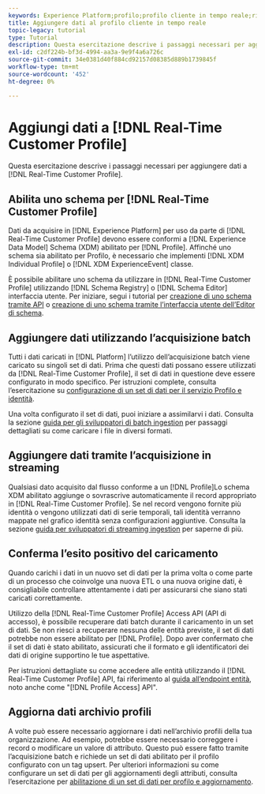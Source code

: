 ```yaml
---
keywords: Experience Platform;profilo;profilo cliente in tempo reale;risoluzione dei problemi;API;abilita profilo;abilita profilo
title: Aggiungere dati al profilo cliente in tempo reale
topic-legacy: tutorial
type: Tutorial
description: Questa esercitazione descrive i passaggi necessari per aggiungere dati al profilo cliente in tempo reale.
exl-id: c2df224b-bf3d-4994-aa3a-9e9f4a6a726c
source-git-commit: 34e0381d40f884cd92157d08385d889b1739845f
workflow-type: tm+mt
source-wordcount: '452'
ht-degree: 0%

---
```



# Aggiungi dati a [!DNL Real-Time Customer Profile]

Questa esercitazione descrive i passaggi necessari per aggiungere dati a [!DNL Real-Time Customer Profile].

## Abilita uno schema per [!DNL Real-Time Customer Profile]

Dati da acquisire in [!DNL Experience Platform] per uso da parte di [!DNL Real-Time Customer Profile] devono essere conformi a [!DNL Experience Data Model] Schema (XDM) abilitato per [!DNL Profile]. Affinché uno schema sia abilitato per Profilo, è necessario che implementi [!DNL XDM Individual Profile] o [!DNL XDM ExperienceEvent] classe.

È possibile abilitare uno schema da utilizzare in [!DNL Real-Time Customer Profile] utilizzando [!DNL Schema Registry] o [!DNL Schema Editor] interfaccia utente. Per iniziare, segui i tutorial per [creazione di uno schema tramite API](../../xdm/tutorials/create-schema-api.md) o [creazione di uno schema tramite l’interfaccia utente dell’Editor di schema](../../xdm/tutorials/create-schema-ui.md).

## Aggiungere dati utilizzando l’acquisizione batch

Tutti i dati caricati in [!DNL Platform] l’utilizzo dell’acquisizione batch viene caricato su singoli set di dati. Prima che questi dati possano essere utilizzati da [!DNL Real-Time Customer Profile], il set di dati in questione deve essere configurato in modo specifico. Per istruzioni complete, consulta l’esercitazione su [configurazione di un set di dati per il servizio Profilo e identità](dataset-configuration.md).

Una volta configurato il set di dati, puoi iniziare a assimilarvi i dati. Consulta la sezione [guida per gli sviluppatori di batch ingestion](../../ingestion/batch-ingestion/api-overview.md) per passaggi dettagliati su come caricare i file in diversi formati.

## Aggiungere dati tramite l’acquisizione in streaming

Qualsiasi dato acquisito dal flusso conforme a un [!DNL Profile]Lo schema XDM abilitato aggiunge o sovrascrive automaticamente il record appropriato in [!DNL Real-Time Customer Profile]. Se nel record vengono fornite più identità o vengono utilizzati dati di serie temporali, tali identità verranno mappate nel grafico identità senza configurazioni aggiuntive. Consulta la sezione [guida per sviluppatori di streaming ingestion](../../ingestion/tutorials/streaming-record-data.md) per saperne di più.

## Conferma l’esito positivo del caricamento

Quando carichi i dati in un nuovo set di dati per la prima volta o come parte di un processo che coinvolge una nuova ETL o una nuova origine dati, è consigliabile controllare attentamente i dati per assicurarsi che siano stati caricati correttamente.

Utilizzo della [!DNL Real-Time Customer Profile] Access API (API di accesso), è possibile recuperare dati batch durante il caricamento in un set di dati. Se non riesci a recuperare nessuna delle entità previste, il set di dati potrebbe non essere abilitato per [!DNL Profile]. Dopo aver confermato che il set di dati è stato abilitato, assicurati che il formato e gli identificatori dei dati di origine supportino le tue aspettative.

Per istruzioni dettagliate su come accedere alle entità utilizzando il [!DNL Real-Time Customer Profile] API, fai riferimento al [guida all’endpoint entità](../api/entities.md), noto anche come &quot;[!DNL Profile Access] API&quot;.

## Aggiorna dati archivio profili

A volte può essere necessario aggiornare i dati nell’archivio profili della tua organizzazione. Ad esempio, potrebbe essere necessario correggere i record o modificare un valore di attributo. Questo può essere fatto tramite l’acquisizione batch e richiede un set di dati abilitato per il profilo configurato con un tag upsert. Per ulteriori informazioni su come configurare un set di dati per gli aggiornamenti degli attributi, consulta l’esercitazione per [abilitazione di un set di dati per profilo e aggiornamento](../../catalog/datasets/enable-upsert.md).
